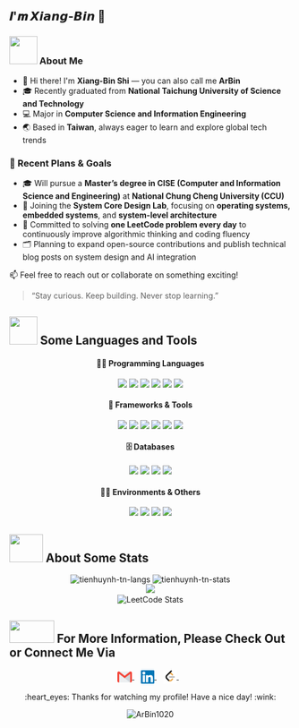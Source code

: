 <h2>𝑰'𝒎 𝙓𝙞𝙖𝙣𝙜-𝘽𝙞𝙣 👏</h2>

### <img src="https://raw.githubusercontent.com/nixin72/nixin72/master/wave.gif" width="50px" height="50px"></img> About Me

- 👋 Hi there! I'm **Xiang-Bin Shi** — you can also call me **ArBin**
- 🎓 Recently graduated from **National Taichung University of Science and Technology**
- 💻 Major in **Computer Science and Information Engineering**
- 🌏 Based in **Taiwan**, always eager to learn and explore global tech trends

### 📌 Recent Plans & Goals

- 🎓 Will pursue a **Master’s degree in CISE (Computer and Information Science and Engineering)** at **National Chung Cheng University (CCU)**
- 🧪 Joining the **System Core Design Lab**, focusing on **operating systems, embedded systems**, and **system-level architecture**
- 🧠 Committed to solving **one LeetCode problem every day** to continuously improve algorithmic thinking and coding fluency
- 🗂️ Planning to expand open-source contributions and publish technical blog posts on system design and AI integration

📫 Feel free to reach out or collaborate on something exciting!

> “Stay curious. Keep building. Never stop learning.”

## <img src="https://media2.giphy.com/media/QssGEmpkyEOhBCb7e1/giphy.gif?cid=ecf05e47a0n3gi1bfqntqmob8g9aid1oyj2wr3ds3mg700bl&rid=giphy.gif" width="50px" height="50px"> Some Languages and Tools

#### <p align="center">👨‍💻 Programming Languages</p>
<p align="center"> <img src="https://img.shields.io/badge/Python-3776AB?style=for-the-badge&logo=python&logoColor=white"/> <img src="https://img.shields.io/badge/Java-007396?style=for-the-badge&logo=java&logoColor=white"/> <img src="https://img.shields.io/badge/C-00599C?style=for-the-badge&logo=c&logoColor=white"/> <img src="https://img.shields.io/badge/C%23-239120?style=for-the-badge&logo=c-sharp&logoColor=white"/> <img src="https://img.shields.io/badge/JavaScript-F7DF1E?style=for-the-badge&logo=javascript&logoColor=black"/> <img src="https://img.shields.io/badge/CSS-1572B6?style=for-the-badge&logo=css3&logoColor=white"/> </p>

#### <p align="center">🧰 Frameworks & Tools</p>
<p align="center"> <img src="https://img.shields.io/badge/.NET-512BD4?style=for-the-badge&logo=dotnet&logoColor=white"/> <img src="https://img.shields.io/badge/Docker-2496ED?style=for-the-badge&logo=docker&logoColor=white"/> <img src="https://img.shields.io/badge/Git-F05032?style=for-the-badge&logo=git&logoColor=white"/> <img src="https://img.shields.io/badge/GitHub-181717?style=for-the-badge&logo=github&logoColor=white"/> <img src="https://img.shields.io/badge/GitLab-FC6D26?style=for-the-badge&logo=gitlab&logoColor=white"/> <img src="https://img.shields.io/badge/Bitbucket-0052CC?style=for-the-badge&logo=bitbucket&logoColor=white"/> </p>

#### <p align="center">🗄️ Databases</p>
<p align="center"> <img src="https://img.shields.io/badge/SQL%20Server-CC2927?style=for-the-badge&logo=microsoft-sql-server&logoColor=white"/> <img src="https://img.shields.io/badge/PostgreSQL-336791?style=for-the-badge&logo=postgresql&logoColor=white"/> <img src="https://img.shields.io/badge/MySQL-4479A1?style=for-the-badge&logo=mysql&logoColor=white"/> <img src="https://img.shields.io/badge/MariaDB-003545?style=for-the-badge&logo=mariadb&logoColor=white"/> </p>

#### <p align="center">🧑‍💻 Environments & Others</p>
<p align="center"> <img src="https://img.shields.io/badge/Linux-FCC624?style=for-the-badge&logo=linux&logoColor=black"/> <img src="https://img.shields.io/badge/Shell-89E051?style=for-the-badge&logo=gnu-bash&logoColor=white"/> <img src="https://img.shields.io/badge/VSCode-007ACC?style=for-the-badge&logo=visual-studio-code&logoColor=white"/> <img src="https://img.shields.io/badge/Markdown-000000?style=for-the-badge&logo=markdown&logoColor=white"/> </p>

## <img src="https://media0.giphy.com/media/cNZqrH5IzOG0xrlWks/giphy.gif?cid=ecf05e47map255q427en9uprqc1sb0unjq5k4fnqg5pmhhs4&rid=giphy.gif&ct=s" width="60px" height="50px"> About Some Stats
<div align="center">
<img height="150em" src="https://github-readme-stats.vercel.app/api/top-langs/?username=ArBin1020&layout=compact&show_icon=true&theme=algolia" alt="tienhuynh-tn-langs"/>
<img height="150em" src="https://github-readme-stats.vercel.app/api/?username=ArBin1020&layout=compact&show_icon=true&theme=algolia" alt="tienhuynh-tn-stats"/>
</div>
<div align="center">
  <img src="http://github-readme-streak-stats.herokuapp.com/?user=ArBin1020&theme=algolia" />
</div>

<div align="center">
  <img src="https://leetcode.card.workers.dev/sxbin?theme=dark&font=baloo&extension=null" alt="LeetCode Stats" />
</div>

## <img src='https://raw.githubusercontent.com/ShahriarShafin/ShahriarShafin/main/Assets/handshake.gif' width="80px" height="40px"> For More Information, Please Check Out or Connect Me Via
<p align="center">
  <a href="s.x.bin1020@gmail.com" >
    <img align="center" alt="TienHuynh-TN | Gmail" width="26px" src="https://github.com/SatYu26/SatYu26/blob/master/Assets/Gmail.svg" />
  </a> &nbsp;&nbsp;
  
  <a href="https://www.linkedin.com/in/xiang-bin-shi-75b889285/" target="_blank">
    <img align="center" alt="TienHuynh-TN | Linkedin" width="24px" src="https://github.com/SatYu26/SatYu26/blob/master/Assets/Linkedin.svg" />
  </a> &nbsp;&nbsp;

  <a href="https://leetcode.com/u/sxbin/" target="_blank">
    <img align="center" alt="TienHuynh-TN | LeetCode" width="24px" src="https://github.com/SatYu26/SatYu26/blob/master/Assets/leetcode.png" />
  </a> &nbsp;&nbsp;
<p> 

<div align="center">
  :heart_eyes: Thanks for watching my profile! Have a nice day! :wink: <br/>
  <p align="center"> <img src="https://komarev.com/ghpvc/?username=ArBin1020&label=Profile%20views&color=0e75b6&style=flat" alt="ArBin1020" /> </p>
</div>

